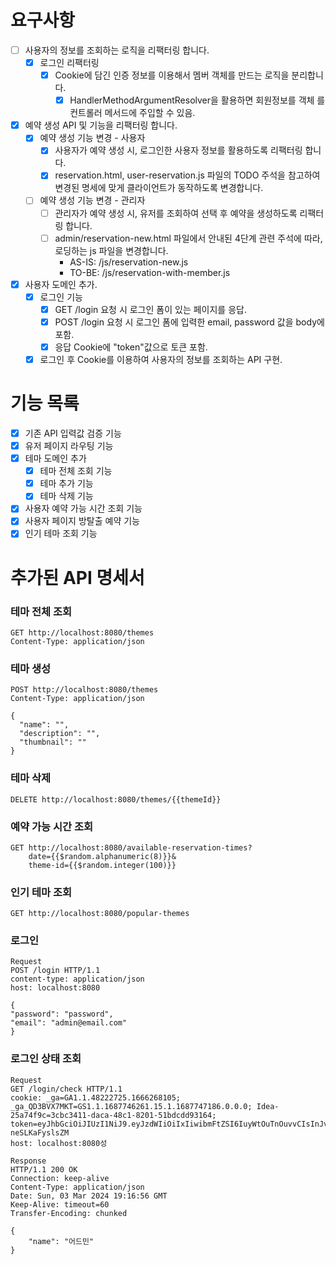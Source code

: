 # 요구사항

- [ ] 사용자의 정보를 조회하는 로직을 리팩터링 합니다.
    - [x] 로그인 리팩터링
        - [x] Cookie에 담긴 인증 정보를 이용해서 멤버 객체를 만드는 로직을 분리합니다.
            - [x] HandlerMethodArgumentResolver을 활용하면 회원정보를 객체 를 컨트롤러 메서드에 주입할 수 있음.
- [x] 예약 생성 API 및 기능을 리팩터링 합니다.
    - [x] 예약 생성 기능 변경 - 사용자
        - [x] 사용자가 예약 생성 시, 로그인한 사용자 정보를 활용하도록 리팩터링 합니다.
        - [x] reservation.html, user-reservation.js 파일의 TODO 주석을 참고하여 변경된 명세에 맞게 클라이언트가 동작하도록 변경합니다.
    - [ ] 예약 생성 기능 변경 - 관리자
        - [ ] 관리자가 예약 생성 시, 유저를 조회하여 선택 후 예약을 생성하도록 리팩터링 합니다.
        - [ ] admin/reservation-new.html 파일에서 안내된 4단계 관련 주석에 따라, 로딩하는 js 파일을 변경합니다.
            - AS-IS: /js/reservation-new.js
            - TO-BE: /js/reservation-with-member.js


- [x] 사용자 도메인 추가.
    - [x] 로그인 기능
        - [x] GET /login 요청 시 로그인 폼이 있는 페이지를 응답.
        - [x] POST /login 요청 시 로그인 폼에 입력한 email, password 값을 body에 포함.
        - [x] 응답 Cookie에 "token"값으로 토큰 포함.
    - [x] 로그인 후 Cookie를 이용하여 사용자의 정보를 조회하는 API 구현.

# 기능 목록

- [X] 기존 API 입력값 검증 기능
- [X] 유저 페이지 라우팅 기능
- [X] 테마 도메인 추가
    - [X] 테마 전체 조회 기능
    - [X] 테마 추가 기능
    - [X] 테마 삭제 기능
- [X] 사용자 예약 가능 시간 조회 기능
- [X] 사용자 페이지 방탈출 예약 기능
- [X] 인기 테마 조회 기능

# 추가된 API 명세서

### 테마 전체 조회

```http request
GET http://localhost:8080/themes
Content-Type: application/json
```

### 테마 생성

```http request
POST http://localhost:8080/themes
Content-Type: application/json

{
  "name": "",
  "description": "",
  "thumbnail": ""
}
```

### 테마 삭제

```http request
DELETE http://localhost:8080/themes/{{themeId}}
```

### 예약 가능 시간 조회

```http request
GET http://localhost:8080/available-reservation-times?
    date={{$random.alphanumeric(8)}}&
    theme-id={{$random.integer(100)}}
```

### 인기 테마 조회

```http request
GET http://localhost:8080/popular-themes
```

### 로그인

```http request
Request
POST /login HTTP/1.1
content-type: application/json
host: localhost:8080

{
"password": "password",
"email": "admin@email.com"
}
```

### 로그인 상태 조회

```http request
Request
GET /login/check HTTP/1.1
cookie: _ga=GA1.1.48222725.1666268105; _ga_QD3BVX7MKT=GS1.1.1687746261.15.1.1687747186.0.0.0; Idea-25a74f9c=3cbc3411-daca-48c1-8201-51bdcdd93164; token=eyJhbGciOiJIUzI1NiJ9.eyJzdWIiOiIxIiwibmFtZSI6IuyWtOuTnOuvvCIsInJvbGUiOiJBRE1JTiJ9.vcK93ONRQYPFCxT5KleSM6b7cl1FE-neSLKaFyslsZM
host: localhost:8080성
```

```http request
Response
HTTP/1.1 200 OK
Connection: keep-alive
Content-Type: application/json
Date: Sun, 03 Mar 2024 19:16:56 GMT
Keep-Alive: timeout=60
Transfer-Encoding: chunked

{
    "name": "어드민"
}
```
